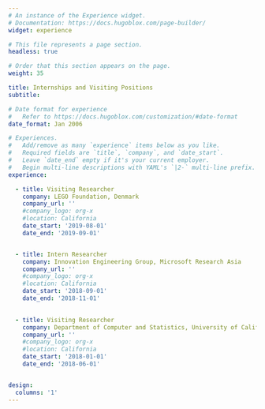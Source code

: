 ```yaml
---
# An instance of the Experience widget.
# Documentation: https://docs.hugoblox.com/page-builder/
widget: experience

# This file represents a page section.
headless: true

# Order that this section appears on the page.
weight: 35

title: Internships and Visiting Positions
subtitle:

# Date format for experience
#   Refer to https://docs.hugoblox.com/customization/#date-format
date_format: Jan 2006

# Experiences.
#   Add/remove as many `experience` items below as you like.
#   Required fields are `title`, `company`, and `date_start`.
#   Leave `date_end` empty if it's your current employer.
#   Begin multi-line descriptions with YAML's `|2-` multi-line prefix.
experience:

  - title: Visiting Researcher
    company: LEGO Foundation, Denmark
    company_url: ''
    #company_logo: org-x
    #location: California
    date_start: '2019-08-01'
    date_end: '2019-09-01'


  - title: Intern Researcher
    company: Innovation Engineering Group, Microsoft Research Asia
    company_url: ''
    #company_logo: org-x
    #location: California
    date_start: '2018-09-01'
    date_end: '2018-11-01'

    
  - title: Visiting Researcher
    company: Department of Computer and Statistics, University of California, Los Angeles
    company_url: ''
    #company_logo: org-x
    #location: California
    date_start: '2018-01-01'
    date_end: '2018-06-01'


design:
  columns: '1'
---
```

